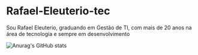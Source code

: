 # Rafael-Eleuterio-tec
Sou Rafael Eleuterio, graduando em Gestão de  TI, com mais de 20 anos na área de tecnologia e sempre em desenvolvimento

![Anurag's GitHub stats](https://github-readme-stats.vercel.app/api?username=anuraghazra&show_icons=true&theme=transparent)

